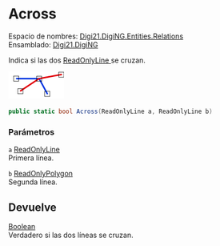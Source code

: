 # Across

Espacio de nombres: [Digi21.DigiNG.Entities.Relations](../../)  
Ensamblado: [Digi21.DigiNG](../../../)

Indica si las dos [ReadOnlyLine ](../../../digi21.diging.entities/readonlyline/)se cruzan.

![L&#xED;nea cruza l&#xED;nea](../../../../../../../../.gitbook/assets/lineacruzalinea.png)

```csharp
public static bool Across(ReadOnlyLine a, ReadOnlyLine b)
```

### Parámetros

`a` [ReadOnlyLine](../../../digi21.diging.entities/readonlyline/)  
Primera línea.

`b` [ReadOnlyPolygon](../../../digi21.diging.entities/readonlypolygon/)  
Segunda línea.

## Devuelve

[Boolean](https://docs.microsoft.com/en-us/dotnet/api/system.boolean?view=net-5.0)  
Verdadero si las dos líneas se cruzan.

